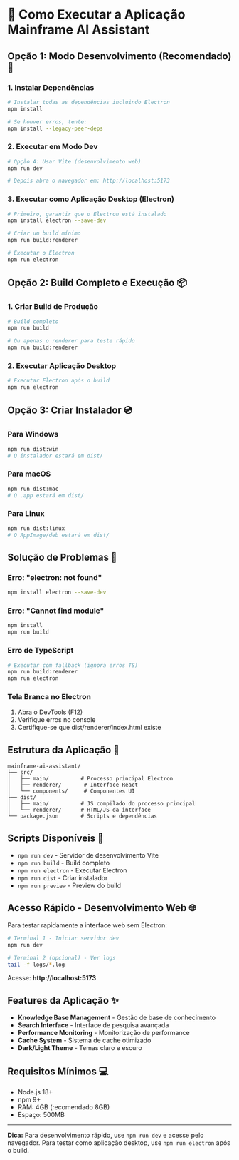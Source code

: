 # 🚀 Como Executar a Aplicação Mainframe AI Assistant

## Opção 1: Modo Desenvolvimento (Recomendado) 🔧

### 1. Instalar Dependências
```bash
# Instalar todas as dependências incluindo Electron
npm install

# Se houver erros, tente:
npm install --legacy-peer-deps
```

### 2. Executar em Modo Dev
```bash
# Opção A: Usar Vite (desenvolvimento web)
npm run dev

# Depois abra o navegador em: http://localhost:5173
```

### 3. Executar como Aplicação Desktop (Electron)
```bash
# Primeiro, garantir que o Electron está instalado
npm install electron --save-dev

# Criar um build mínimo
npm run build:renderer

# Executar o Electron
npm run electron
```

## Opção 2: Build Completo e Execução 📦

### 1. Criar Build de Produção
```bash
# Build completo
npm run build

# Ou apenas o renderer para teste rápido
npm run build:renderer
```

### 2. Executar Aplicação Desktop
```bash
# Executar Electron após o build
npm run electron
```

## Opção 3: Criar Instalador 💿

### Para Windows
```bash
npm run dist:win
# O instalador estará em dist/
```

### Para macOS
```bash
npm run dist:mac
# O .app estará em dist/
```

### Para Linux
```bash
npm run dist:linux
# O AppImage/deb estará em dist/
```

## Solução de Problemas 🔨

### Erro: "electron: not found"
```bash
npm install electron --save-dev
```

### Erro: "Cannot find module"
```bash
npm install
npm run build
```

### Erro de TypeScript
```bash
# Executar com fallback (ignora erros TS)
npm run build:renderer
npm run electron
```

### Tela Branca no Electron
1. Abra o DevTools (F12)
2. Verifique erros no console
3. Certifique-se que dist/renderer/index.html existe

## Estrutura da Aplicação 📁

```
mainframe-ai-assistant/
├── src/
│   ├── main/          # Processo principal Electron
│   ├── renderer/       # Interface React
│   └── components/     # Componentes UI
├── dist/
│   ├── main/          # JS compilado do processo principal
│   └── renderer/      # HTML/JS da interface
└── package.json       # Scripts e dependências
```

## Scripts Disponíveis 📝

- `npm run dev` - Servidor de desenvolvimento Vite
- `npm run build` - Build completo
- `npm run electron` - Executar Electron
- `npm run dist` - Criar instalador
- `npm run preview` - Preview do build

## Acesso Rápido - Desenvolvimento Web 🌐

Para testar rapidamente a interface web sem Electron:

```bash
# Terminal 1 - Iniciar servidor dev
npm run dev

# Terminal 2 (opcional) - Ver logs
tail -f logs/*.log
```

Acesse: **http://localhost:5173**

## Features da Aplicação ✨

- **Knowledge Base Management** - Gestão de base de conhecimento
- **Search Interface** - Interface de pesquisa avançada
- **Performance Monitoring** - Monitorização de performance
- **Cache System** - Sistema de cache otimizado
- **Dark/Light Theme** - Temas claro e escuro

## Requisitos Mínimos 💻

- Node.js 18+
- npm 9+
- RAM: 4GB (recomendado 8GB)
- Espaço: 500MB

---

**Dica:** Para desenvolvimento rápido, use `npm run dev` e acesse pelo navegador. Para testar como aplicação desktop, use `npm run electron` após o build.